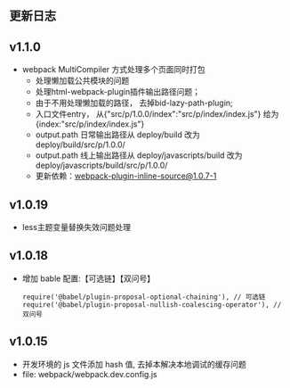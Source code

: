 ## 更新日志

## v1.1.0
- webpack MultiCompiler 方式处理多个页面同时打包
    - 处理懒加载公共模块的问题
    - 处理html-webpack-plugin插件输出路径问题；
    - 由于不用处理懒加载的路径， 去掉bid-lazy-path-plugin;
    - 入口文件entry， 从{"src/p/1.0.0/index":"src/p/index/index.js"} 给为 {index:"src/p/index/index.js"}
    - output.path 日常输出路径从 deploy/build 改为  deploy/build/src/p/1.0.0/
    - output.path 线上输出路径从 deploy/javascripts/build 改为  deploy/javascripts/build/src/p/1.0.0/
    - 更新依赖：webpack-plugin-inline-source@1.0.7-1


## v1.0.19
- less主题变量替换失效问题处理

## v1.0.18

-   增加 bable 配置:【可选链】【双问号】
    ```
    require('@babel/plugin-proposal-optional-chaining'), // 可选链
    require('@babel/plugin-proposal-nullish-coalescing-operator'), // 双问号
    ```

## v1.0.15

-   开发环境的 js 文件添加 hash 值, 去掉本解决本地调试的缓存问题
-   file: webpack/webpack.dev.config.js
